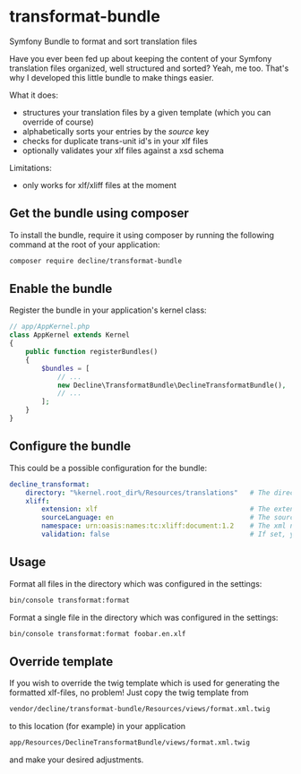 # transformat-bundle
Symfony Bundle to format and sort translation files

Have you ever been fed up about keeping the content of your Symfony translation files organized, well structured and sorted? Yeah, me too. That's why I developed this little bundle to make things easier.

What it does:
* structures your translation files by a given template (which you can override of course)
* alphabetically sorts your entries by the *source* key
* checks for duplicate trans-unit id's in your xlf files
* optionally validates your xlf files against a xsd schema

Limitations:
* only works for xlf/xliff files at the moment

## Get the bundle using composer

To install the bundle, require it using composer by running the following command at the root of your application:

```bash
composer require decline/transformat-bundle
```

## Enable the bundle
Register the bundle in your application's kernel class:

```php
// app/AppKernel.php
class AppKernel extends Kernel
{
    public function registerBundles()
    {
        $bundles = [
            // ...
            new Decline\TransformatBundle\DeclineTransformatBundle(),
            // ...
        ];
    }
}
```

## Configure the bundle
This could be a possible configuration for the bundle:

```yaml
decline_transformat:
    directory: "%kernel.root_dir%/Resources/translations"   # The directory where the translation files are located.
    xliff:
        extension: xlf                                      # The extension of the translation files which should be formatted. Default value is 'xlf', can be one of ['xlf', 'xliff']
        sourceLanguage: en                                  # The source language of the translation files. Default value is 'en'
        namespace: urn:oasis:names:tc:xliff:document:1.2    # The xml namespace for translation files. Default value is 'urn:oasis:names:tc:xliff:document:1.2'
        validation: false                                   # If set, your xlf files will be validated against either a transitional or strict xsd schema. Default value is 'false', can be one of [false, 'transitional', 'strict']
```

## Usage
Format all files in the directory which was configured in the settings:

```bash
bin/console transformat:format
```

Format a single file in the directory which was configured in the settings:

```bash
bin/console transformat:format foobar.en.xlf
```

## Override template
If you wish to override the twig template which is used for generating the formatted xlf-files, no problem! Just copy the twig template from

```bash
vendor/decline/transformat-bundle/Resources/views/format.xml.twig
```

to this location (for example) in your application

```bash
app/Resources/DeclineTransformatBundle/views/format.xml.twig
```

and make your desired adjustments.
